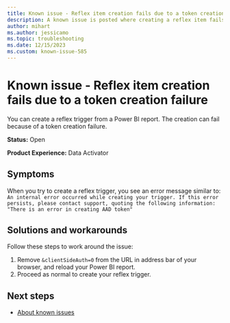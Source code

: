 ```yaml
---
title: Known issue - Reflex item creation fails due to a token creation failure
description: A known issue is posted where creating a reflex item fails due to a token creation failure
author: mihart
ms.author: jessicamo
ms.topic: troubleshooting 
ms.date: 12/15/2023
ms.custom: known-issue-585
---
```


# Known issue - Reflex item creation fails due to a token creation failure

You can create a reflex trigger from a Power BI report.  The creation can fail because of a token creation failure.

**Status:** Open

**Product Experience:** Data Activator

## Symptoms

When you try to create a reflex trigger, you see an error message similar to: `An internal error occurred while creating your trigger. If this error persists, please contact support, quoting the following information: "There is an error in creating AAD token"`

## Solutions and workarounds

Follow these steps to work around the issue:

1. Remove `&clientSideAuth=0` from the URL in address bar of your browser, and reload your Power BI report.
1. Proceed as normal to create your reflex trigger.

## Next steps

- [About known issues](https://support.fabric.microsoft.com/known-issues)
